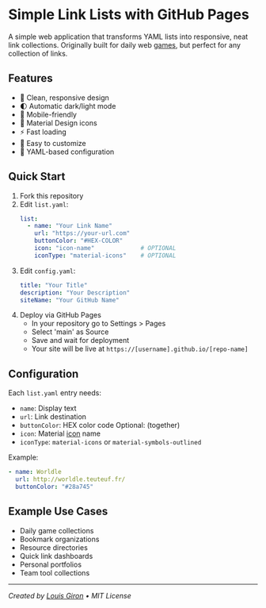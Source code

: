 # Simple Link Lists with GitHub Pages
A simple web application that transforms YAML lists into responsive, neat link collections. Originally built for daily web [games](https://logi-web.github.io/games/), but perfect for any collection of links.

## Features
- 🎨 Clean, responsive design
- 🌓 Automatic dark/light mode
- 📱 Mobile-friendly
- 🎯 Material Design icons
- ⚡ Fast loading
- 🔧 Easy to customize
- 📝 YAML-based configuration

## Quick Start
1. Fork this repository
2. Edit `list.yaml`:
   ```yaml
   list:
     - name: "Your Link Name"
       url: "https://your-url.com"
       buttonColor: "#HEX-COLOR"
       icon: "icon-name"             # OPTIONAL
       iconType: "material-icons"    # OPTIONAL
   ```
4. Edit `config.yaml`:
   ```yaml
   title: "Your Title"
   description: "Your Description"
   siteName: "Your GitHub Name"
   ```
5. Deploy via GitHub Pages
   - In your repository go to Settings > Pages
   - Select 'main' as Source
   - Save and wait for deployment
   - Your site will be live at `https://[username].github.io/[repo-name]`

## Configuration
Each `list.yaml` entry needs:
- `name`: Display text
- `url`: Link destination
- `buttonColor`: HEX color code
Optional: (together)
- `icon`: Material [icon](https://fonts.google.com/icons) name
- `iconType`: `material-icons` or `material-symbols-outlined`

Example:
```yaml
- name: Worldle
  url: http://worldle.teuteuf.fr/
  buttonColor: "#28a745"
```

## Example Use Cases
- Daily game collections
- Bookmark organizations
- Resource directories
- Quick link dashboards
- Personal portfolios
- Team tool collections

---
*Created by [Louis Giron](https://github.com/logi-web) • MIT License*
